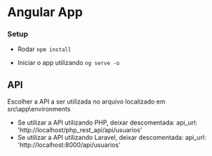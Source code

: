 # Angular App

### Setup

* Rodar `npm install`

* Iniciar o app utilizando `ng serve -o`

## API

Escolher a API a ser utilizada no arquivo localizado em src\app\environments

* Se utilizar a API utilizando PHP, deixar descomentada: api_url: 'http://localhost/php_rest_api/api/usuarios'
* Se utilizar a API utilizando Laravel, deixar descomentada: api_url: 'http://localhost:8000/api/usuarios'